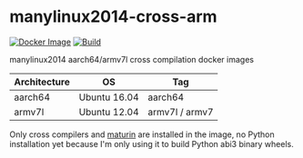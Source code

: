 # manylinux2014-cross-arm

[![Docker Image](https://img.shields.io/docker/pulls/messense/manylinux2014-cross.svg?maxAge=2592000)](https://hub.docker.com/r/messense/manylinux2014-cross/)
[![Build](https://github.com/messense/manylinux2014-cross-arm/workflows/Build/badge.svg)](https://github.com/messense/manylinux2014-cross-arm/actions?query=workflow%3ABuild)

manylinux2014 aarch64/armv7l cross compilation docker images

| Architecture |      OS      |       Tag       |
| ------------ | ------------ | --------------- |
| aarch64      | Ubuntu 16.04 | aarch64         |
| armv7l       | Ubuntu 12.04 | armv7l / armv7  |

Only cross compilers and [maturin](https://github.com/PyO3/maturin) are installed in the image, no Python installation yet
because I'm only using it to build Python abi3 binary wheels.

